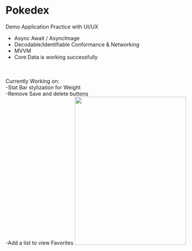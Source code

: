 # Pokedex
Demo Application
Practice with UI/UX
- Async Await / AsyncImage
- Decodable/Identifiable Conformance & Networking
- MVVM
- Core Data is working successfully
<br/>
<br/>Currently Working on: 
<br/>-Stat Bar stylization for Weight
<br/>-Remove Save and delete buttons
<br/>-Add a list to view Favorites

<img src="https://user-images.githubusercontent.com/29667033/142814761-41309157-77d2-49ee-9bfb-48337d0abe96.gif" width="300" height="400">
